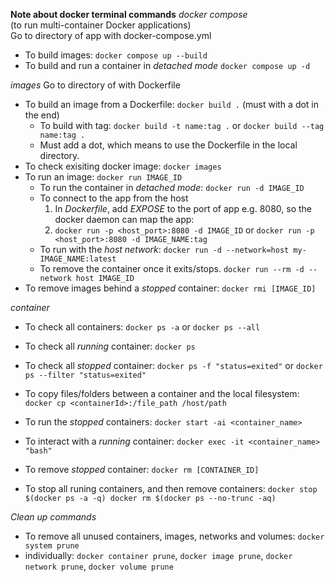 
**Note about docker terminal commands**
*docker compose*  <br/>
(to run multi-container Docker applications) <br/>
Go to directory of app with docker-compose.yml
- To build images: `docker compose up --build`
- To build and run a container in *detached mode* `docker compose up -d`
    
*images*
Go to directory of with Dockerfile
- To build an image from a Dockerfile: `docker build .` (must with a dot in the end)
    - To build with tag: `docker build -t name:tag .`  or `docker build --tag name:tag .`
    - Must add a dot, which means to use the Dockerfile in the local directory.
- To check exisiting docker image: `docker images`
- To run an image: `docker run IMAGE_ID`
    - To run the container in *detached mode*: `docker run -d IMAGE_ID`
    - To connect to the app from the host
        1. In *Dockerfile*, add *EXPOSE* to the port of app e.g. 8080, so the docker daemon can map the app:
        2. `docker run -p <host_port>:8080 -d IMAGE_ID` or `docker run -p <host_port>:8080 -d IMAGE_NAME:tag`
    - To run with the *host network*: `docker run -d --network=host my-IMAGE_NAME:latest`
    - To remove the container once it exits/stops. `docker run --rm -d --network host IMAGE_ID`
- To remove images behind a *stopped* container: `docker rmi [IMAGE_ID]`

*container*
- To check all containers: `docker ps -a` or `docker ps --all`
- To check all *running* container: `docker ps`
- To check all *stopped* container: `docker ps -f "status=exited"` or `docker ps --filter "status=exited"`
- To copy files/folders between a container and the local filesystem: `docker cp <containerId>:/file_path /host/path`

- To run the *stopped* containers: `docker start -ai <container_name>`
- To interact with a *running* container:
`docker exec -it <container_name> "bash"`
- To remove *stopped* container: `docker rm [CONTAINER_ID]`
- To stop all runing containers, and then remove containers:
`docker stop $(docker ps -a -q) docker rm $(docker ps --no-trunc -aq)`

*Clean up commands*
-  To remove all unused containers, images, networks and volumes: `docker system prune`
-  individually:  `docker container prune`, `docker image prune`, `docker network prune`, `docker volume prune`